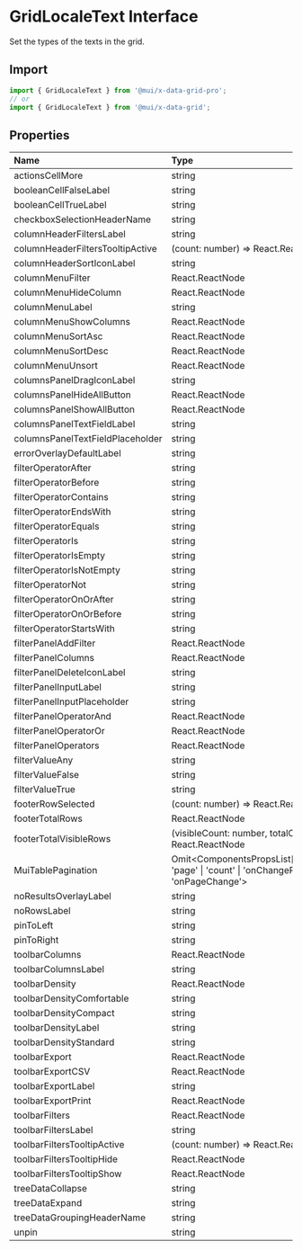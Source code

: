 # GridLocaleText Interface

<p class="description">Set the types of the texts in the grid.</p>

## Import

```js
import { GridLocaleText } from '@mui/x-data-grid-pro';
// or
import { GridLocaleText } from '@mui/x-data-grid';
```

## Properties

| Name                                                            | Type                                                                                                                                                         | Description |
| :-------------------------------------------------------------- | :----------------------------------------------------------------------------------------------------------------------------------------------------------- | :---------- |
| <span class="prop-name">actionsCellMore</span>                  | <span class="prop-type">string</span>                                                                                                                        |             |
| <span class="prop-name">booleanCellFalseLabel</span>            | <span class="prop-type">string</span>                                                                                                                        |             |
| <span class="prop-name">booleanCellTrueLabel</span>             | <span class="prop-type">string</span>                                                                                                                        |             |
| <span class="prop-name">checkboxSelectionHeaderName</span>      | <span class="prop-type">string</span>                                                                                                                        |             |
| <span class="prop-name">columnHeaderFiltersLabel</span>         | <span class="prop-type">string</span>                                                                                                                        |             |
| <span class="prop-name">columnHeaderFiltersTooltipActive</span> | <span class="prop-type">(count: number) =&gt; React.ReactNode</span>                                                                                         |             |
| <span class="prop-name">columnHeaderSortIconLabel</span>        | <span class="prop-type">string</span>                                                                                                                        |             |
| <span class="prop-name">columnMenuFilter</span>                 | <span class="prop-type">React.ReactNode</span>                                                                                                               |             |
| <span class="prop-name">columnMenuHideColumn</span>             | <span class="prop-type">React.ReactNode</span>                                                                                                               |             |
| <span class="prop-name">columnMenuLabel</span>                  | <span class="prop-type">string</span>                                                                                                                        |             |
| <span class="prop-name">columnMenuShowColumns</span>            | <span class="prop-type">React.ReactNode</span>                                                                                                               |             |
| <span class="prop-name">columnMenuSortAsc</span>                | <span class="prop-type">React.ReactNode</span>                                                                                                               |             |
| <span class="prop-name">columnMenuSortDesc</span>               | <span class="prop-type">React.ReactNode</span>                                                                                                               |             |
| <span class="prop-name">columnMenuUnsort</span>                 | <span class="prop-type">React.ReactNode</span>                                                                                                               |             |
| <span class="prop-name">columnsPanelDragIconLabel</span>        | <span class="prop-type">string</span>                                                                                                                        |             |
| <span class="prop-name">columnsPanelHideAllButton</span>        | <span class="prop-type">React.ReactNode</span>                                                                                                               |             |
| <span class="prop-name">columnsPanelShowAllButton</span>        | <span class="prop-type">React.ReactNode</span>                                                                                                               |             |
| <span class="prop-name">columnsPanelTextFieldLabel</span>       | <span class="prop-type">string</span>                                                                                                                        |             |
| <span class="prop-name">columnsPanelTextFieldPlaceholder</span> | <span class="prop-type">string</span>                                                                                                                        |             |
| <span class="prop-name">errorOverlayDefaultLabel</span>         | <span class="prop-type">string</span>                                                                                                                        |             |
| <span class="prop-name">filterOperatorAfter</span>              | <span class="prop-type">string</span>                                                                                                                        |             |
| <span class="prop-name">filterOperatorBefore</span>             | <span class="prop-type">string</span>                                                                                                                        |             |
| <span class="prop-name">filterOperatorContains</span>           | <span class="prop-type">string</span>                                                                                                                        |             |
| <span class="prop-name">filterOperatorEndsWith</span>           | <span class="prop-type">string</span>                                                                                                                        |             |
| <span class="prop-name">filterOperatorEquals</span>             | <span class="prop-type">string</span>                                                                                                                        |             |
| <span class="prop-name">filterOperatorIs</span>                 | <span class="prop-type">string</span>                                                                                                                        |             |
| <span class="prop-name">filterOperatorIsEmpty</span>            | <span class="prop-type">string</span>                                                                                                                        |             |
| <span class="prop-name">filterOperatorIsNotEmpty</span>         | <span class="prop-type">string</span>                                                                                                                        |             |
| <span class="prop-name">filterOperatorNot</span>                | <span class="prop-type">string</span>                                                                                                                        |             |
| <span class="prop-name">filterOperatorOnOrAfter</span>          | <span class="prop-type">string</span>                                                                                                                        |             |
| <span class="prop-name">filterOperatorOnOrBefore</span>         | <span class="prop-type">string</span>                                                                                                                        |             |
| <span class="prop-name">filterOperatorStartsWith</span>         | <span class="prop-type">string</span>                                                                                                                        |             |
| <span class="prop-name">filterPanelAddFilter</span>             | <span class="prop-type">React.ReactNode</span>                                                                                                               |             |
| <span class="prop-name">filterPanelColumns</span>               | <span class="prop-type">React.ReactNode</span>                                                                                                               |             |
| <span class="prop-name">filterPanelDeleteIconLabel</span>       | <span class="prop-type">string</span>                                                                                                                        |             |
| <span class="prop-name">filterPanelInputLabel</span>            | <span class="prop-type">string</span>                                                                                                                        |             |
| <span class="prop-name">filterPanelInputPlaceholder</span>      | <span class="prop-type">string</span>                                                                                                                        |             |
| <span class="prop-name">filterPanelOperatorAnd</span>           | <span class="prop-type">React.ReactNode</span>                                                                                                               |             |
| <span class="prop-name">filterPanelOperatorOr</span>            | <span class="prop-type">React.ReactNode</span>                                                                                                               |             |
| <span class="prop-name">filterPanelOperators</span>             | <span class="prop-type">React.ReactNode</span>                                                                                                               |             |
| <span class="prop-name">filterValueAny</span>                   | <span class="prop-type">string</span>                                                                                                                        |             |
| <span class="prop-name">filterValueFalse</span>                 | <span class="prop-type">string</span>                                                                                                                        |             |
| <span class="prop-name">filterValueTrue</span>                  | <span class="prop-type">string</span>                                                                                                                        |             |
| <span class="prop-name">footerRowSelected</span>                | <span class="prop-type">(count: number) =&gt; React.ReactNode</span>                                                                                         |             |
| <span class="prop-name">footerTotalRows</span>                  | <span class="prop-type">React.ReactNode</span>                                                                                                               |             |
| <span class="prop-name">footerTotalVisibleRows</span>           | <span class="prop-type">(visibleCount: number, totalCount: number) =&gt; React.ReactNode</span>                                                              |             |
| <span class="prop-name">MuiTablePagination</span>               | <span class="prop-type">Omit&lt;ComponentsPropsList['MuiTablePagination'], 'page' \| 'count' \| 'onChangePage' \| 'rowsPerPage' \| 'onPageChange'&gt;</span> |             |
| <span class="prop-name">noResultsOverlayLabel</span>            | <span class="prop-type">string</span>                                                                                                                        |             |
| <span class="prop-name">noRowsLabel</span>                      | <span class="prop-type">string</span>                                                                                                                        |             |
| <span class="prop-name">pinToLeft</span>                        | <span class="prop-type">string</span>                                                                                                                        |             |
| <span class="prop-name">pinToRight</span>                       | <span class="prop-type">string</span>                                                                                                                        |             |
| <span class="prop-name">toolbarColumns</span>                   | <span class="prop-type">React.ReactNode</span>                                                                                                               |             |
| <span class="prop-name">toolbarColumnsLabel</span>              | <span class="prop-type">string</span>                                                                                                                        |             |
| <span class="prop-name">toolbarDensity</span>                   | <span class="prop-type">React.ReactNode</span>                                                                                                               |             |
| <span class="prop-name">toolbarDensityComfortable</span>        | <span class="prop-type">string</span>                                                                                                                        |             |
| <span class="prop-name">toolbarDensityCompact</span>            | <span class="prop-type">string</span>                                                                                                                        |             |
| <span class="prop-name">toolbarDensityLabel</span>              | <span class="prop-type">string</span>                                                                                                                        |             |
| <span class="prop-name">toolbarDensityStandard</span>           | <span class="prop-type">string</span>                                                                                                                        |             |
| <span class="prop-name">toolbarExport</span>                    | <span class="prop-type">React.ReactNode</span>                                                                                                               |             |
| <span class="prop-name">toolbarExportCSV</span>                 | <span class="prop-type">React.ReactNode</span>                                                                                                               |             |
| <span class="prop-name">toolbarExportLabel</span>               | <span class="prop-type">string</span>                                                                                                                        |             |
| <span class="prop-name">toolbarExportPrint</span>               | <span class="prop-type">React.ReactNode</span>                                                                                                               |             |
| <span class="prop-name">toolbarFilters</span>                   | <span class="prop-type">React.ReactNode</span>                                                                                                               |             |
| <span class="prop-name">toolbarFiltersLabel</span>              | <span class="prop-type">string</span>                                                                                                                        |             |
| <span class="prop-name">toolbarFiltersTooltipActive</span>      | <span class="prop-type">(count: number) =&gt; React.ReactNode</span>                                                                                         |             |
| <span class="prop-name">toolbarFiltersTooltipHide</span>        | <span class="prop-type">React.ReactNode</span>                                                                                                               |             |
| <span class="prop-name">toolbarFiltersTooltipShow</span>        | <span class="prop-type">React.ReactNode</span>                                                                                                               |             |
| <span class="prop-name">treeDataCollapse</span>                 | <span class="prop-type">string</span>                                                                                                                        |             |
| <span class="prop-name">treeDataExpand</span>                   | <span class="prop-type">string</span>                                                                                                                        |             |
| <span class="prop-name">treeDataGroupingHeaderName</span>       | <span class="prop-type">string</span>                                                                                                                        |             |
| <span class="prop-name">unpin</span>                            | <span class="prop-type">string</span>                                                                                                                        |             |
